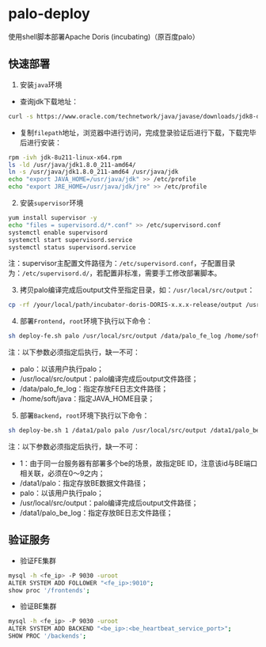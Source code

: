 # palo-deploy
使用shell脚本部署Apache Doris (incubating)（原百度palo）

## 快速部署

1. 安装`java`环境

- 查询jdk下载地址：

```bash
curl -s https://www.oracle.com/technetwork/java/javase/downloads/jdk8-downloads-2133151.html|grep linux-x64.rpm
```

- 复制`filepath`地址，浏览器中进行访问，完成登录验证后进行下载，下载完毕后进行安装：

```bash
rpm -ivh jdk-8u211-linux-x64.rpm 
ls -ld /usr/java/jdk1.8.0_211-amd64/
ln -s /usr/java/jdk1.8.0_211-amd64 /usr/java/jdk
echo "export JAVA_HOME=/usr/java/jdk" >> /etc/profile
echo "export JRE_HOME=/usr/java/jdk/jre" >> /etc/profile
```

2. 安装`supervisor`环境

```bash
yum install supervisor -y
echo "files = supervisord.d/*.conf" >> /etc/supervisord.conf
systemctl enable supervisord
systemctl start supervisord.service
systemctl status supervisord.service
```

注：supervisor主配置文件路径为：`/etc/supervisord.conf`，子配置目录为：`/etc/supervisord.d/`，若配置非标准，需要手工修改部署脚本。

3. 拷贝palo编译完成后output文件至指定目录，如：`/usr/local/src/output`：

```bash
cp -rf /your/local/path/incubator-doris-DORIS-x.x.x-release/output /usr/local/src/output
```

4. 部署`Frontend`，`root`环境下执行以下命令：

```bash
sh deploy-fe.sh palo /usr/local/src/output /data/palo_fe_log /home/soft/java
```

注：以下参数必须指定后执行，缺一不可：

- palo：以该用户执行palo；
- /usr/local/src/output：palo编译完成后output文件路径；
- /data/palo_fe_log：指定存放FE日志文件路径；
- /home/soft/java：指定JAVA_HOME目录；

5. 部署`Backend`，`root`环境下执行以下命令：

```bash
sh deploy-be.sh 1 /data1/palo palo /usr/local/src/output /data1/palo_be_log
```

注：以下参数必须指定后执行，缺一不可：

- 1：由于同一台服务器有部署多个be的场景，故指定BE ID，注意该id与BE端口相关联，必须在0～9之内；
- /data1/palo：指定存放BE数据文件路径；
- palo：以该用户执行palo；
- /usr/local/src/output：palo编译完成后output文件路径；
- /data1/palo_be_log：指定存放BE日志文件路径；

## 验证服务

- 验证FE集群

```bash
mysql -h <fe_ip> -P 9030 -uroot
ALTER SYSTEM ADD FOLLOWER "<fe_ip>:9010";
show proc '/frontends';
```

- 验证BE集群

```bash
mysql -h <fe_ip> -P 9030 -uroot
ALTER SYSTEM ADD BACKEND "<be_ip>:<be_heartbeat_service_port>";
SHOW PROC '/backends';
```